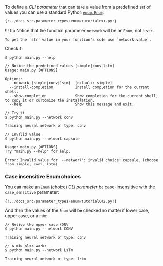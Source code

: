 To define a *CLI parameter* that can take a value from a predefined set of values you can use a standard Python <a href="https://docs.python.org/3/library/enum.html" class="external-link" target="_blank">`enum.Enum`</a>:

```Python hl_lines="1  6 7 8 9  12 13"
{!../docs_src/parameter_types/enum/tutorial001.py!}
```

!!! tip
    Notice that the function parameter `network` will be an `Enum`, not a `str`.

    To get the `str` value in your function's code use `network.value`.

Check it:

<div class="termy">

```console
$ python main.py --help

// Notice the predefined values [simple|conv|lstm]
Usage: main.py [OPTIONS]

Options:
  --network [simple|conv|lstm]  [default: simple]
  --install-completion          Install completion for the current shell.
  --show-completion             Show completion for the current shell, to copy it or customize the installation.
  --help                        Show this message and exit.

// Try it
$ python main.py --network conv

Training neural network of type: conv

// Invalid value
$ python main.py --network capsule

Usage: main.py [OPTIONS]
Try "main.py --help" for help.

Error: Invalid value for '--network': invalid choice: capsule. (choose from simple, conv, lstm)
```

</div>

### Case insensitive Enum choices

You can make an `Enum` (choice) *CLI parameter* be case-insensitive with the `case_sensitive` parameter:

```Python hl_lines="13"
{!../docs_src/parameter_types/enum/tutorial002.py!}
```

And then the values of the `Enum` will be checked no matter if lower case, upper case, or a mix:

<div class="termy">

```console
// Notice the upper case CONV
$ python main.py --network CONV

Training neural network of type: conv

// A mix also works
$ python main.py --network LsTm

Training neural network of type: lstm
```

</div>
